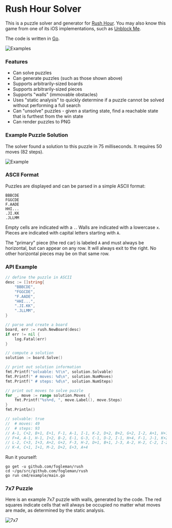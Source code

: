 # Rush Hour Solver

This is a puzzle solver and generator for [Rush Hour](https://en.wikipedia.org/wiki/Rush_Hour_(puzzle)).
You may also know this game from one of its iOS implementations, such as [Unblock Me](https://itunes.apple.com/us/app/unblock-me/id315019111?mt=8).

The code is written in [Go](https://golang.org/).

![Examples](https://i.imgur.com/YlT8Y39.png)

### Features

- Can solve puzzles
- Can generate puzzles (such as those shown above)
- Supports arbitrarily-sized boards
- Supports arbitrarily-sized pieces
- Supports "walls" (immovable obstacles)
- Uses "static analysis" to quickly determine if a puzzle cannot be solved without performing a full search
- Can "unsolve" puzzles - given a starting state, find a reachable state that is furthest from the win state
- Can render puzzles to PNG

### Example Puzzle Solution

The solver found a solution to this puzzle in 75 milliseconds. It requires 50 moves (82 steps).

![Example](https://i.imgur.com/eWnPtLo.gif)

### ASCII Format

Puzzles are displayed and can be parsed in a simple ASCII format:

```
BBBCDE
FGGCDE
F.AADE
HHI...
.JI.KK
.JLLMM
```

Empty cells are indicated with a `.`. Walls are indicated with a lowercase `x`. Pieces are indicated with capital letters starting with `A`.

The "primary" piece (the red car) is labeled `A` and must always be horizontal, but can appear on any row. It will always exit to the right. No other horizontal pieces may be on that same row.

### API Example

```go
// define the puzzle in ASCII
desc := []string{
	"BBBCDE",
	"FGGCDE",
	"F.AADE",
	"HHI...",
	".JI.KK",
	".JLLMM",
}

// parse and create a board
board, err := rush.NewBoard(desc)
if err != nil {
	log.Fatal(err)
}

// compute a solution
solution := board.Solve()

// print out solution information
fmt.Printf("solvable: %t\n", solution.Solvable)
fmt.Printf(" # moves: %d\n", solution.NumMoves)
fmt.Printf(" # steps: %d\n", solution.NumSteps)

// print out moves to solve puzzle
for _, move := range solution.Moves {
	fmt.Printf("%s%+d, ", move.Label(), move.Steps)
}
fmt.Println()

// solvable: true
//  # moves: 49
//  # steps: 93
// A-1, C+2, B+1, E+1, F-1, A-1, I-1, K-2, D+2, B+2, G+2, I-2, A+1, H+1,
// F+4, A-1, H-1, I+2, B-2, E-1, G-3, C-1, D-2, I-1, H+4, F-1, J-1, K+2,
// L-2, C+3, I+3, A+2, G+2, F-3, H-2, D+1, B+1, J-3, A-2, H-2, C-2, I-2,
// K-4, C+1, I+1, M-2, D+2, E+3, A+4
```

Run it yourself:

```
go get -u github.com/fogleman/rush
cd ~/go/src/github.com/fogleman/rush
go run cmd/example/main.go
```

### 7x7 Puzzle

Here is an example 7x7 puzzle with walls, generated by the code. The red squares indicate cells that will always be occupied no matter what moves are made, as determined by the static analysis.

![7x7](https://i.imgur.com/uyUyyEW.png)

